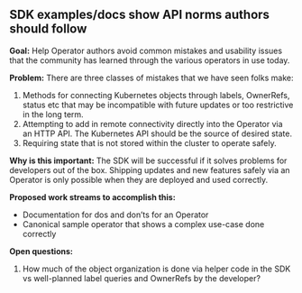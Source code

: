 ## SDK examples/docs show API norms authors should follow

**Goal:** Help Operator authors avoid common mistakes and usability issues that the community has learned through the various operators in use today.

**Problem:** There are three classes of mistakes that we have seen folks make:
1. Methods for connecting Kubernetes objects through labels, OwnerRefs, status etc that may be incompatible with future updates or too restrictive in the long term.
2. Attempting to add in remote connectivity directly into the Operator via an HTTP API. The Kubernetes API should be the source of desired state.
3. Requiring state that is not stored within the cluster to operate safely.

**Why is this important:** The SDK will be successful if it solves problems for developers out of the box. Shipping updates and new features safely via an Operator is only possible when they are deployed and used correctly.

**Proposed work streams to accomplish this:**
 - Documentation for dos and don’ts for an Operator
 - Canonical sample operator that shows a complex use-case done correctly

**Open questions:**
1. How much of the object organization is done via helper code in the SDK vs well-planned label queries and OwnerRefs by the developer?
